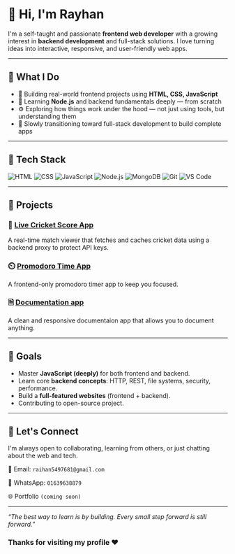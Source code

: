 # 👋 Hi, I'm Rayhan

I'm a self-taught and passionate **frontend web developer** with a growing interest in **backend development** and full-stack solutions. I love turning ideas into interactive, responsive, and user-friendly web apps.

---

## 💼 What I Do

- 🎯 Building real-world frontend projects using **HTML, CSS, JavaScript**
- 🧠 Learning **Node.js** and backend fundamentals deeply — from scratch
- ⚙️ Exploring how things work under the hood — not just using tools, but understanding them
- 🚀 Slowly transitioning toward full-stack development to build complete apps

---

## 🧩 Tech Stack

![HTML](https://img.shields.io/badge/HTML5-E34F26?style=flat-square&logo=html5&logoColor=white)
![CSS](https://img.shields.io/badge/CSS3-1572B6?style=flat-square&logo=css3&logoColor=white)
![JavaScript](https://img.shields.io/badge/JavaScript-F7DF1E?style=flat-square&logo=javascript&logoColor=black)
![Node.js](https://img.shields.io/badge/Node.js-339933?style=flat-square&logo=nodedotjs&logoColor=white)
![MongoDB](https://img.shields.io/badge/MongoDB-47A248?style=flat-square&logo=mongodb&logoColor=white)
![Git](https://img.shields.io/badge/Git-F05032?style=flat-square&logo=git&logoColor=white)
![VS Code](https://img.shields.io/badge/VS%20Code-007ACC?style=flat-square&logo=visual-studio-code&logoColor=white)

---

## 🔨 Projects

### 🏏 [Live Cricket Score App](https://live-cricket-score-five.vercel.app)
A real-time match viewer that fetches and caches cricket data using a backend proxy to protect API keys.

### ⏲️ [Promodoro Time App](https://rayhan5497.github.io/promodoro-timer-app)
A frontend-only promodoro timer app to keep you focused.

###  🗎 [Documentation app](https://rayhan5497.github.io/documentation-app)
A clean and responsive documentaion app that allows you to document anything.

---

## 🎯 Goals

- Master **JavaScript (deeply)** for both frontend and backend.
- Learn core **backend concepts**: HTTP, REST, file systems, security, performance.
- Build a **full-featured websites** (frontend + backend).
- Contributing to open-source project.

---

## 🤝 Let's Connect

I'm always open to collaborating, learning from others, or just chatting about the web and tech.

📩 Email: `raihan5497681@gmail.com`  

📩 WhatsApp: `01639638879`

🌐 Portfolio `(coming soon)`

---

_“The best way to learn is by building. Every small step forward is still forward.”_
### Thanks for visiting my profile ❤️

<!--
**rayhan5497/rayhan5497** is a ✨ _special_ ✨ repository because its `README.md` (this file) appears on your GitHub profile.

Here are some ideas to get you started:

- 🔭 I’m currently working on ...
- 🌱 I’m currently learning ...
- 👯 I’m looking to collaborate on ...
- 🤔 I’m looking for help with ...
- 💬 Ask me about ...
- 📫 How to reach me: ...
- 😄 Pronouns: ...
- ⚡ Fun fact: ...
-->
